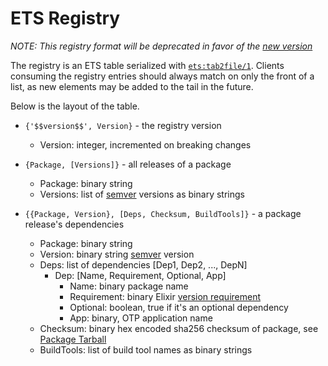 # ETS Registry

*NOTE: This registry format will be deprecated in favor of the [new version](https://github.com/hexpm/specifications/blob/master/registry-v2.md)*

The registry is an ETS table serialized with [`ets:tab2file/1`][]. Clients
consuming the registry entries should always match on only the front of a list,
as new elements may be added to the tail in the future.

Below is the layout of the table.

  * `{'$$version$$', Version}` - the registry version
    - Version: integer, incremented on breaking changes

  * `{Package, [Versions]}` - all releases of a package
    - Package: binary string
    - Versions: list of [semver][] versions as binary strings

  * `{{Package, Version}, [Deps, Checksum, BuildTools]}` - a package release's dependencies
    - Package: binary string
    - Version: binary string [semver][] version
    - Deps: list of dependencies [Dep1, Dep2, ..., DepN]
      - Dep: [Name, Requirement, Optional, App]
        - Name: binary package name
        - Requirement: binary Elixir [version requirement][]
        - Optional: boolean, true if it's an optional dependency
        - App: binary, OTP application name
    - Checksum: binary hex encoded sha256 checksum of package, see [Package Tarball](https://github.com/hexpm/specifications/blob/master/package_tarball.md)
    - BuildTools: list of build tool names as binary strings

[`ets:tab2file/1`]: http://www.erlang.org/doc/man/ets.html#tab2file-2
[semver]: http://semver.org/
[version requirement]: http://elixir-lang.org/docs/stable/elixir/Version.html
